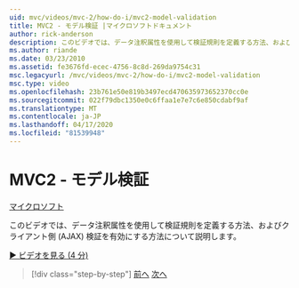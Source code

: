 ```yaml
---
uid: mvc/videos/mvc-2/how-do-i/mvc2-model-validation
title: MVC2 - モデル検証 |マイクロソフトドキュメント
author: rick-anderson
description: このビデオでは、データ注釈属性を使用して検証規則を定義する方法、およびクライアント側 (AJAX) 検証を有効にする方法について説明します。
ms.author: riande
ms.date: 03/23/2010
ms.assetid: fe3676fd-ecec-4756-8c8d-269da9754c31
msc.legacyurl: /mvc/videos/mvc-2/how-do-i/mvc2-model-validation
msc.type: video
ms.openlocfilehash: 23b761e50e819b3497ecd470635973652370cc0e
ms.sourcegitcommit: 022f79dbc1350e0c6ffaa1e7e7c6e850cdabf9af
ms.translationtype: MT
ms.contentlocale: ja-JP
ms.lasthandoff: 04/17/2020
ms.locfileid: "81539948"
---
```

# <a name="mvc2---model-validation"></a>MVC2 - モデル検証

[マイクロソフト](https://github.com/microsoft)

このビデオでは、データ注釈属性を使用して検証規則を定義する方法、およびクライアント側 (AJAX) 検証を有効にする方法について説明します。

[&#9654; ビデオを見る (4 分)](https://channel9.msdn.com/Blogs/ASP-NET-Site-Videos/mvc2-model-validation)

> [!div class="step-by-step"]
> [前へ](mvc2-stronglytyped-helpers.md)
> [次へ](mvc2-template-customization.md)
